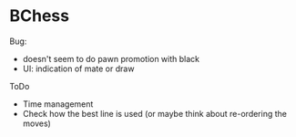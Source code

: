 #  BChess

Bug:
- doesn't seem to do pawn promotion with black
- UI: indication of mate or draw

ToDo

- Time management
- Check how the best line is used (or maybe think about re-ordering the moves)
